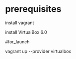 # prerequisites
install vagrant

install VirtualBox 6.0


#for_launch 

vagrant up --provider virtualbox
